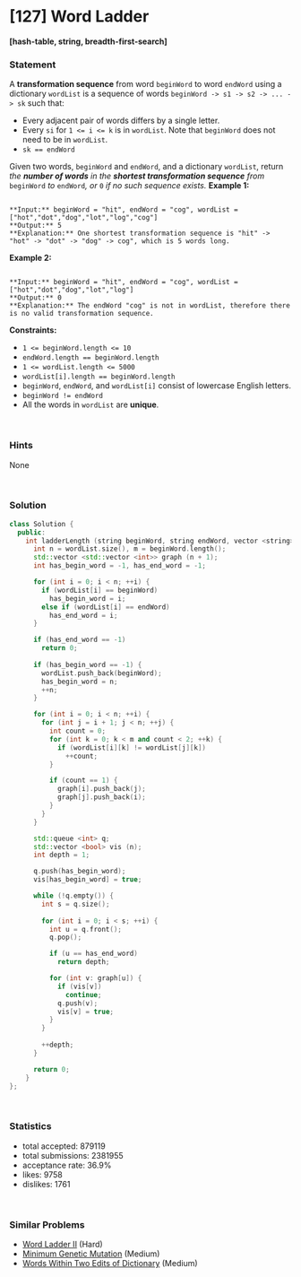 # [127] Word Ladder

**[hash-table, string, breadth-first-search]**

### Statement

A **transformation sequence** from word `beginWord` to word `endWord` using a dictionary `wordList` is a sequence of words `beginWord -> s1 -> s2 -> ... -> sk` such that:

* Every adjacent pair of words differs by a single letter.
* Every `si` for `1 <= i <= k` is in `wordList`. Note that `beginWord` does not need to be in `wordList`.
* `sk == endWord`



Given two words, `beginWord` and `endWord`, and a dictionary `wordList`, return *the **number of words** in the **shortest transformation sequence** from* `beginWord` *to* `endWord`*, or* `0` *if no such sequence exists.*
**Example 1:**

```

**Input:** beginWord = "hit", endWord = "cog", wordList = ["hot","dot","dog","lot","log","cog"]
**Output:** 5
**Explanation:** One shortest transformation sequence is "hit" -> "hot" -> "dot" -> "dog" -> cog", which is 5 words long.

```

**Example 2:**

```

**Input:** beginWord = "hit", endWord = "cog", wordList = ["hot","dot","dog","lot","log"]
**Output:** 0
**Explanation:** The endWord "cog" is not in wordList, therefore there is no valid transformation sequence.

```

**Constraints:**
* `1 <= beginWord.length <= 10`
* `endWord.length == beginWord.length`
* `1 <= wordList.length <= 5000`
* `wordList[i].length == beginWord.length`
* `beginWord`, `endWord`, and `wordList[i]` consist of lowercase English letters.
* `beginWord != endWord`
* All the words in `wordList` are **unique**.


<br>

### Hints

None

<br>

### Solution

```cpp
class Solution {
  public:
    int ladderLength (string beginWord, string endWord, vector <string>& wordList) {
      int n = wordList.size(), m = beginWord.length();
      std::vector <std::vector <int>> graph (n + 1);
      int has_begin_word = -1, has_end_word = -1;

      for (int i = 0; i < n; ++i) {
        if (wordList[i] == beginWord)
          has_begin_word = i;
        else if (wordList[i] == endWord)
          has_end_word = i;
      }

      if (has_end_word == -1)
        return 0;
      
      if (has_begin_word == -1) {
        wordList.push_back(beginWord);
        has_begin_word = n;
        ++n;
      }

      for (int i = 0; i < n; ++i) {
        for (int j = i + 1; j < n; ++j) {
          int count = 0;
          for (int k = 0; k < m and count < 2; ++k) {
            if (wordList[i][k] != wordList[j][k])
              ++count;
          }

          if (count == 1) {
            graph[i].push_back(j);
            graph[j].push_back(i);
          }
        }
      }

      std::queue <int> q;
      std::vector <bool> vis (n);
      int depth = 1;

      q.push(has_begin_word);
      vis[has_begin_word] = true;

      while (!q.empty()) {
        int s = q.size();
        
        for (int i = 0; i < s; ++i) {
          int u = q.front();
          q.pop();

          if (u == has_end_word)
            return depth;

          for (int v: graph[u]) {
            if (vis[v])
              continue;
            q.push(v);
            vis[v] = true;
          }
        }
        
        ++depth;
      }

      return 0;
    }
};
```

<br>

### Statistics

- total accepted: 879119
- total submissions: 2381955
- acceptance rate: 36.9%
- likes: 9758
- dislikes: 1761

<br>

### Similar Problems

- [Word Ladder II](https://leetcode.com/problems/word-ladder-ii) (Hard)
- [Minimum Genetic Mutation](https://leetcode.com/problems/minimum-genetic-mutation) (Medium)
- [Words Within Two Edits of Dictionary](https://leetcode.com/problems/words-within-two-edits-of-dictionary) (Medium)
